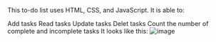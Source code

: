 This to-do list uses HTML, CSS, and JavaScript. It is able to:

Add tasks
Read tasks
Update tasks
Delet tasks
Count the number of complete and incomplete tasks
It looks like this:
![image](https://github.com/Dolapo-Mosuro/TODO/assets/54285015/71845a63-fbb2-4caa-9864-dc5f18bc53ce)
